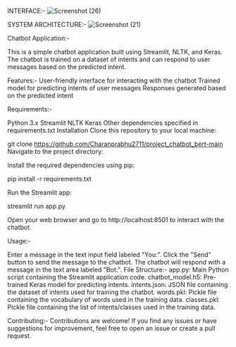 INTERFACE:-
![Screenshot (26)](https://github.com/Eswar1254/project_chatbot_bert/assets/116758728/1c35b89e-25a8-4776-ba04-6c8cdcc9d9f0)

SYSTEM ARCHITECTURE:-
![Screenshot (21)](https://github.com/Eswar1254/project_chatbot_bert/assets/116758728/aadac449-905e-474d-96ad-a06646bf8ea5)



Chatbot Application:-

This is a simple chatbot application built using Streamlit, NLTK, and Keras. The chatbot is trained on a dataset of intents and can respond to user messages based on the predicted intent.

Features:-
User-friendly interface for interacting with the chatbot
Trained model for predicting intents of user messages
Responses generated based on the predicted intent

Requirements:-

Python 3.x
Streamlit
NLTK
Keras
Other dependencies specified in requirements.txt
Installation
Clone this repository to your local machine:


git clone https://github.com/Charanprabhu2711/project_chatbot_bert-main
Navigate to the project directory:

Install the required dependencies using pip:

pip install -r requirements.txt

Run the Streamlit app:

streamlit run app.py

Open your web browser and go to http://localhost:8501 to interact with the chatbot.

Usage:-

Enter a message in the text input field labeled "You:".
Click the "Send" button to send the message to the chatbot.
The chatbot will respond with a message in the text area labeled "Bot:".
File Structure:-
app.py: Main Python script containing the Streamlit application code.
chatbot_model.h5: Pre-trained Keras model for predicting intents.
intents.json: JSON file containing the dataset of intents used for training the chatbot.
words.pkl: Pickle file containing the vocabulary of words used in the training data.
classes.pkl: Pickle file containing the list of intents/classes used in the training data.

Contributing:-
Contributions are welcome! If you find any issues or have suggestions for improvement, feel free to open an issue or create a pull request.



